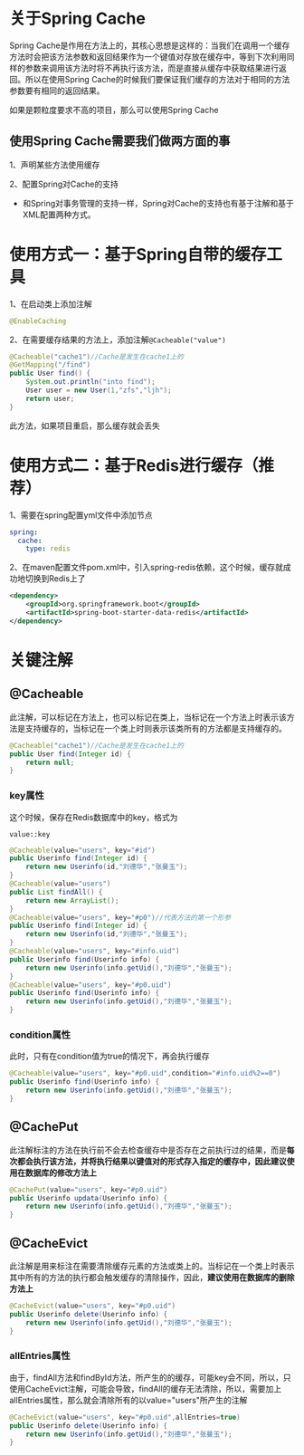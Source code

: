 # 关于Spring Cache

Spring Cache是作用在方法上的，其核心思想是这样的：当我们在调用一个缓存方法时会把该方法参数和返回结果作为一个键值对存放在缓存中，等到下次利用同样的参数来调用该方法时将不再执行该方法，而是直接从缓存中获取结果进行返回。所以在使用Spring Cache的时候我们要保证我们缓存的方法对于相同的方法参数要有相同的返回结果。

如果是颗粒度要求不高的项目，那么可以使用Spring Cache

## 使用Spring Cache需要我们做两方面的事

1、声明某些方法使用缓存

2、配置Spring对Cache的支持

* 和Spring对事务管理的支持一样，Spring对Cache的支持也有基于注解和基于XML配置两种方式。

# 使用方式一：基于Spring自带的缓存工具

1、在启动类上添加注解

```java
@EnableCaching
```

2、在需要缓存结果的方法上，添加注解`@Cacheable("value")`

```java
@Cacheable("cache1")//Cache是发生在cache1上的
@GetMapping("/find")
public User find() {
    System.out.println("into find");
    User user = new User(1,"zfs","ljh");
    return user;
}
```

此方法，如果项目重启，那么缓存就会丢失

# 使用方式二：基于Redis进行缓存（推荐）

1、需要在spring配置yml文件中添加节点

```yaml
spring:
  cache:
    type: redis
```

2、在maven配置文件pom.xml中，引入spring-redis依赖，这个时候，缓存就成功地切换到Redis上了

```xml
<dependency>
    <groupId>org.springframework.boot</groupId>
    <artifactId>spring-boot-starter-data-redis</artifactId>
</dependency>
```

# 关键注解

## @Cacheable

此注解，可以标记在方法上，也可以标记在类上，当标记在一个方法上时表示该方法是支持缓存的，当标记在一个类上时则表示该类所有的方法都是支持缓存的。

```java
@Cacheable("cache1")//Cache是发生在cache1上的
public User find(Integer id) {
    return null;
}
```

### key属性

这个时候，保存在Redis数据库中的key，格式为

`value::key`

```java
@Cacheable(value="users", key="#id")
public Userinfo find(Integer id) {
    return new Userinfo(id,"刘德华","张曼玉");
}
@Cacheable(value="users")
public List findAll() {
    return new ArrayList();
}
@Cacheable(value="users", key="#p0")//代表方法的第一个形参
public Userinfo find(Integer id) {
    return new Userinfo(id,"刘德华","张曼玉");
}
@Cacheable(value="users", key="#info.uid")
public Userinfo find(Userinfo info) {
    return new Userinfo(info.getUid(),"刘德华","张曼玉");
}
@Cacheable(value="users", key="#p0.uid")
public Userinfo find(Userinfo info) {
    return new Userinfo(info.getUid(),"刘德华","张曼玉");
}
```

### condition属性

此时，只有在condition值为true的情况下，再会执行缓存

```java
@Cacheable(value="users", key="#p0.uid",condition="#info.uid%2==0")
public Userinfo find(Userinfo info) {
    return new Userinfo(info.getUid(),"刘德华","张曼玉");
}
```

## @CachePut

此注解标注的方法在执行前不会去检查缓存中是否存在之前执行过的结果，而是**每次都会执行该方法，并将执行结果以键值对的形式存入指定的缓存中，因此建议使用在数据库的修改方法上**

```java
@CachePut(value="users", key="#p0.uid")
public Userinfo updata(Userinfo info) {
    return new Userinfo(info.getUid(),"刘德华","张曼玉");
}
```

## @CacheEvict

此注解是用来标注在需要清除缓存元素的方法或类上的。当标记在一个类上时表示其中所有的方法的执行都会触发缓存的清除操作，因此，**建议使用在数据库的删除方法上**

```java
@CacheEvict(value="users", key="#p0.uid")
public Userinfo delete(Userinfo info) {
    return new Userinfo(info.getUid(),"刘德华","张曼玉");
}
```

### allEntries属性

由于，findAll方法和findById方法，所产生的的缓存，可能key会不同，所以，只使用CacheEvict注解，可能会导致，findAll的缓存无法清除，所以，需要加上allEntries属性，那么就会清除所有的以value="users"所产生的注解

```java
@CacheEvict(value="users", key="#p0.uid",allEntries=true)
public Userinfo delete(Userinfo info) {
    return new Userinfo(info.getUid(),"刘德华","张曼玉");
}
```



